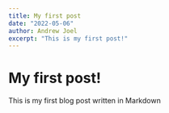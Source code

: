 ```yaml
---
title: My first post
date: "2022-05-06"
author: Andrew Joel
excerpt: "This is my first post!"
---
```


# My first post!

This is my first blog post written in Markdown
